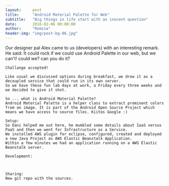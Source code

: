```yaml
---
layout:     post
title:      "Android Material Palette for Web"
subtitle:   "Big things in life start with an inocent question"
date:       2016-02-06 00:00:00
author:     "Romina"
header-img: "img/post-bg-06.jpg"
---
```

<p>
	Our designer pal Alex came to us (developers) with an interesting remark. He said: It could rock if we could use Android Palette in our web, but we can't! could we? can you do it?

	Challange accepted! 

	Like usual we discussed options during breakfast, we drew it as a decoupled service that could run in its own server.
	So we have these fun lab days at work, a Friday every three weeks and we decided to give it shot. 

	So ... what is Android Material Palette?
	Android Material Palette is a helper class to extract prominent colors from an image. It is part of the Android Open Source Project which means we have access to source files. Kiitos Google :)

	Setup:
	So Dani helped me out here, he mumbled some details about IaaS versus PaaS and then we went for Infrastructure as a Service.
	We installed AWS plugin for eclipse, configured, created and deployed a new Java Project as AWS Elastic Beanstalk Application.
	Within a few minutes we had an application running on a AWS Elastic Beanstalk server. 

	Development: 
	


	Sharing:
	New git repo with the sources.

</p>

